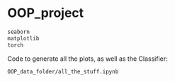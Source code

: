 # OOP_project
```txt
seaborn
matplotlib
torch
```

Code to generate all the plots, as well as the Classifier:
```
OOP_data_folder/all_the_stuff.ipynb
```

